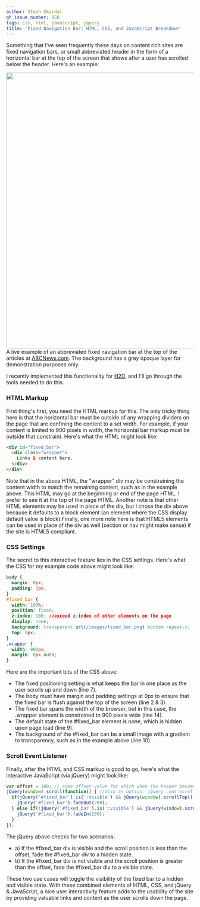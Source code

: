 ```yaml
---
author: Steph Skardal
gh_issue_number: 850
tags: css, html, javascript, jquery
title: 'Fixed Navigation Bar: HTML, CSS, and JavaScript Breakdown'
---
```


Something that I've seen frequently these days on content rich sites are fixed navigation bars, or small abbreviated header in the form of a horizontal bar at the top of the screen that shows after a user has scrolled below the header. Here's an example:

<img border="0" src="/blog/2013/09/02/fixed-navigation-bar-html-css-and/image-0.png" width="740px;"/>A live example of an abbreviated fixed navigation bar at the top of the articles at [ABCNews.com](http://abcnews.go.com/).
The background has a grey opaque layer for demonstration purposes only.

I recently implemented this functionality for [H2O](http://cyber.law.harvard.edu/research/h2o), and I'll go through the tools needed to do this.

### HTML Markup

First thing's first, you need the HTML markup for this. The only tricky thing here is that the horizontal bar must be outside of any wrapping dividers on the page that are confining the content to a set width. For example, if your content is limited to 900 pixels in width, the horizontal bar markup must be outside that constraint. Here's what the HTML might look like:

```html
<div id="fixed_bar">
  <div class="wrapper">
    Links & content here.
  </div>
</div>
```

Note that in the above HTML, the "wrapper" div may be constraining the content width to match the remaining content, such as in the example above. This HTML may go at the beginning or end of the page HTML. I prefer to see it at the top of the page HTML. Another note is that other HTML elements may be used in place of the div, but I chose the div above because it defaults to a block element (an element where the CSS display default value is block).Finally, one more note here is that HTML5 elements can be used in place of the div as well (section or nav might make sense) if the site is HTML5 compliant.

### CSS Settings

The secret to this interactive feature lies in the CSS settings. Here's what the CSS for my example code above might look like:

```css
body {
  margin: 0px;
  padding: 0px;
}
#fixed_bar {
  width: 100%;
  position: fixed;
  z-index: 100; //exceed z-index of other elements on the page
  display: none;
  background: transparent url(/images/fixed_bar.png) bottom repeat-x;
  top: 0px;
}
.wrapper {
  width: 900px;
  margin: 0px auto;
}
```

Here are the important bits of the CSS above:

- The fixed positioning setting is what keeps the bar in one place as the user scrolls up and down (line 7).
- The body must have margin and padding settings at 0px to ensure that the fixed bar is flush against the top of the screen (line 2 & 3).
- The fixed bar spans the width of the browser, but in this case, the .wrapper element is constrained to 900 pixels wide (line 14).
- The default state of the #fixed_bar element is none, which is hidden upon page load (line 9).
- The background of the #fixed_bar can be a small image with a gradient to transparency, such as in the example above (line 10).

### Scroll Event Listener

Finally, after the HTML and CSS markup is good to go, here's what the interactive JavaScript (via jQuery) might look like:

```javascript
var offset = 100; // some offset value for which when the header becomes hidden
jQuery(window).scroll(function() { //also an option: jQuery .on('scroll') method
  if(jQuery('#fixed_bar').is(':visible') && jQuery(window).scrollTop() < offset) {
    jQuery('#fixed_bar').fadeOut(200);
  } else if(!jQuery('#fixed_bar').is(':visible') && jQuery(window).scrollTop() > offset) {
    jQuery('#fixed_bar').fadeIn(200);
  }
});
```

The jQuery above checks for two scenarios:

- a) If the #fixed_bar div is visible and the scroll position is less than the offset, fade the #fixed_bar div to a hidden state.
- b) If the #fixed_bar div is not visible and the scroll position is greater than the offset, fade the #fixed_bar div to a visible state.

These two use cases will toggle the visibility of the fixed bar to a hidden and visible state. With these combined elements of HTML, CSS, and jQuery & JavaScript, a nice user interactivity feature adds to the usability of the site by providing valuable links and content as the user scrolls down the page.
